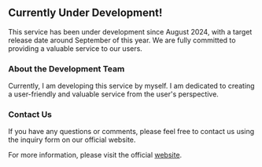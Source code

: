 ## Currently Under Development!

This service has been under development since August 2024, with a target release date around September of this year. We are fully committed to providing a valuable service to our users.

### About the Development Team

Currently, I am developing this service by myself. I am dedicated to creating a user-friendly and valuable service from the user's perspective.

### Contact Us

If you have any questions or comments, please feel free to contact us using the inquiry form on our official website.

For more information, please visit the official [website](https://www.evacuate.jp/).
